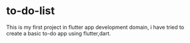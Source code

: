 # to-do-list
This is my first project in flutter app development domain, i have tried to create a basic to-do app using flutter,dart.
